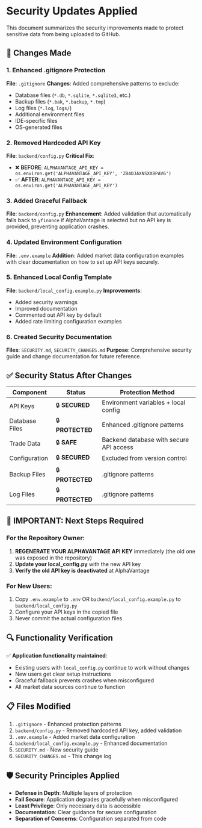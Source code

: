 # Security Updates Applied

This document summarizes the security improvements made to protect sensitive data from being uploaded to GitHub.

## 🔧 Changes Made

### 1. Enhanced .gitignore Protection
**File**: `.gitignore`
**Changes**: Added comprehensive patterns to exclude:
- Database files (`*.db`, `*.sqlite`, `*.sqlite3`, etc.)
- Backup files (`*.bak`, `*.backup`, `*.tmp`)
- Log files (`*.log`, `logs/`)
- Additional environment files
- IDE-specific files
- OS-generated files

### 2. Removed Hardcoded API Key
**File**: `backend/config.py`
**Critical Fix**: 
- ❌ **BEFORE**: `ALPHAVANTAGE_API_KEY = os.environ.get('ALPHAVANTAGE_API_KEY', 'ZB4OJAXNSXX8PAV6')`
- ✅ **AFTER**: `ALPHAVANTAGE_API_KEY = os.environ.get('ALPHAVANTAGE_API_KEY')`

### 3. Added Graceful Fallback
**File**: `backend/config.py`
**Enhancement**: Added validation that automatically falls back to `yfinance` if AlphaVantage is selected but no API key is provided, preventing application crashes.

### 4. Updated Environment Configuration
**File**: `.env.example`
**Addition**: Added market data configuration examples with clear documentation on how to set up API keys securely.

### 5. Enhanced Local Config Template
**File**: `backend/local_config.example.py`
**Improvements**: 
- Added security warnings
- Improved documentation
- Commented out API key by default
- Added rate limiting configuration examples

### 6. Created Security Documentation
**Files**: `SECURITY.md`, `SECURITY_CHANGES.md`
**Purpose**: Comprehensive security guide and change documentation for future reference.

## ✅ Security Status After Changes

| Component | Status | Protection Method |
|-----------|--------|-------------------|
| API Keys | 🔒 **SECURED** | Environment variables + local config |
| Database Files | 🔒 **PROTECTED** | Enhanced .gitignore patterns |
| Trade Data | 🔒 **SAFE** | Backend database with secure API access |
| Configuration | 🔒 **SECURED** | Excluded from version control |
| Backup Files | 🔒 **PROTECTED** | .gitignore patterns |
| Log Files | 🔒 **PROTECTED** | .gitignore patterns |

## 🚨 IMPORTANT: Next Steps Required

### For the Repository Owner:
1. **REGENERATE YOUR ALPHAVANTAGE API KEY** immediately (the old one was exposed in the repository)
2. **Update your local_config.py** with the new API key
3. **Verify the old API key is deactivated** at AlphaVantage

### For New Users:
1. Copy `.env.example` to `.env` OR `backend/local_config.example.py` to `backend/local_config.py`
2. Configure your API keys in the copied file
3. Never commit the actual configuration files

## 🔍 Functionality Verification

✅ **Application functionality maintained**:
- Existing users with `local_config.py` continue to work without changes
- New users get clear setup instructions
- Graceful fallback prevents crashes when misconfigured
- All market data sources continue to function

## 📋 Files Modified

1. `.gitignore` - Enhanced protection patterns
2. `backend/config.py` - Removed hardcoded API key, added validation
3. `.env.example` - Added market data configuration
4. `backend/local_config.example.py` - Enhanced documentation
5. `SECURITY.md` - New security guide
6. `SECURITY_CHANGES.md` - This change log

## 🛡️ Security Principles Applied

- **Defense in Depth**: Multiple layers of protection
- **Fail Secure**: Application degrades gracefully when misconfigured
- **Least Privilege**: Only necessary data is accessible
- **Documentation**: Clear guidance for secure configuration
- **Separation of Concerns**: Configuration separated from code